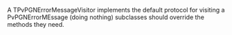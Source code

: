 A TPvPGNErrorMessageVisitor implements the default protocol for visiting a PvPGNErrorMEssage (doing nothing) subclasses should override the methods they need.
